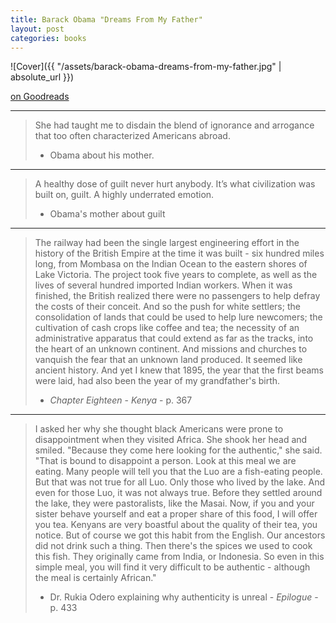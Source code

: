 ```yaml
---
title: Barack Obama "Dreams From My Father"
layout: post
categories: books
---
```

![Cover]({{ "/assets/barack-obama-dreams-from-my-father.jpg" | absolute_url }})

[on Goodreads](https://www.goodreads.com/book/show/2719592-dreams-from-my-father)

---

> She had taught me to disdain the blend of ignorance and arrogance that too often characterized Americans abroad.
> - Obama about his mother.

---

> A healthy dose of guilt never hurt anybody. It’s what civilization was built on, guilt. A highly underrated emotion.
> - Obama's mother about guilt

---

> The railway had been the single largest engineering effort in the history of the British Empire at the time it was built - six hundred miles long, from Mombasa on the Indian Ocean to the eastern shores of Lake Victoria. The project took five years to complete, as well as the lives of several hundred imported Indian workers. When it was finished, the British realized there were no passengers to help defray the costs of their conceit. And so the push for white settlers; the consolidation of lands that could be used to help lure newcomers; the cultivation of cash crops like coffee and tea; the necessity of an administrative apparatus that could extend as far as the tracks, into the heart of an unknown continent. And missions and churches to vanquish the fear that an unknown land produced.
> It seemed like ancient history. And yet I knew that 1895, the year that the first beams were laid, had also been the year of my grandfather's birth.
> - *Chapter Eighteen* - *Kenya* - p. 367

---

> I asked her why she thought black Americans were prone to disappointment when they visited Africa. She shook her head and smiled. "Because they come here looking for the authentic," she said. "That is bound to disappoint a person. Look at this meal we are eating. Many people will tell you that the Luo are a fish-eating people. But that was not true for all Luo. Only those who lived by the lake. And even for those Luo, it was not always true. Before they settled around the lake, they were pastoralists, like the Masai. Now, if you and your sister behave yourself and eat a proper share of this food, I will offer you tea. Kenyans are very boastful about the quality of their tea, you notice. But of course we got this habit from the English. Our ancestors did not drink such a thing. Then there's the spices we used to cook this fish. They originally came from India, or Indonesia. So even in this simple meal, you will find it very difficult to be authentic - although the meal is certainly African."
> - Dr. Rukia Odero explaining why authenticity is unreal - *Epilogue* - p. 433
